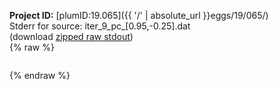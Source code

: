 **Project ID:** [plumID:19.065]({{ '/' | absolute_url }}eggs/19/065/)  
Stderr for source:  iter_9_pc_[0.95,-0.25].dat   
(download [zipped raw stdout](iter_9_pc_[0.95,-0.25].dat.plumed.stdout.txt.zip))  
{% raw %}
<pre>
</pre>
{% endraw %}
